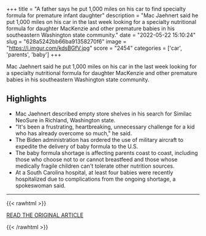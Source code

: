 +++
title = "A father says he put 1,000 miles on his car to find specialty formula for premature infant daughter"
description = "Mac Jaehnert said he put 1,000 miles on his car in the last week looking for a specialty nutritional formula for daughter MacKenzie and other premature babies in his southeastern Washington state community."
date = "2022-05-22 15:10:24"
slug = "628a5242bb66ba91358270f6"
image = "https://i.imgur.com/kdsBGfV.jpg"
score = "2454"
categories = ['car', 'parents', 'baby']
+++

Mac Jaehnert said he put 1,000 miles on his car in the last week looking for a specialty nutritional formula for daughter MacKenzie and other premature babies in his southeastern Washington state community.

## Highlights

- Mac Jaehnert described empty store shelves in his search for Similac NeoSure in Richland, Washington state.
- "It's been a frustrating, heartbreaking, unnecessary challenge for a kid who has already overcome so much," he said.
- The Biden administration has ordered the use of military aircraft to expedite the delivery of baby formula to the U.S.
- The baby formula shortage is affecting parents coast to coast, including those who choose not to or cannot breastfeed and those whose medically fragile children can't tolerate other nutrition sources.
- At a South Carolina hospital, at least four babies were recently hospitalized due to complications from the ongoing shortage, a spokeswoman said.

---

{{< rawhtml >}}
  <p class="article-category">
    <a target="_blank" href="https://www.cnn.com/2022/05/21/us/baby-formula-shortage-father-1000-miles/index.html">READ THE ORIGINAL ARTICLE</a>
  </p>
{{< /rawhtml >}}

